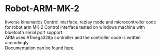 # Robot-ARM-MK-2
Inverse kinematics Control interface, replay mode and microcontroller code for robot arm MK-2
Control interface tested on windows machine with bluetooth serial port support.<br>
ARM uses ATmega328p controller and the controller code is written accordingly.<br>
Documentation can be found [here](https://sites.google.com/view/md-asifuzzaman-khan/robot-arm-mk-2). <br>
